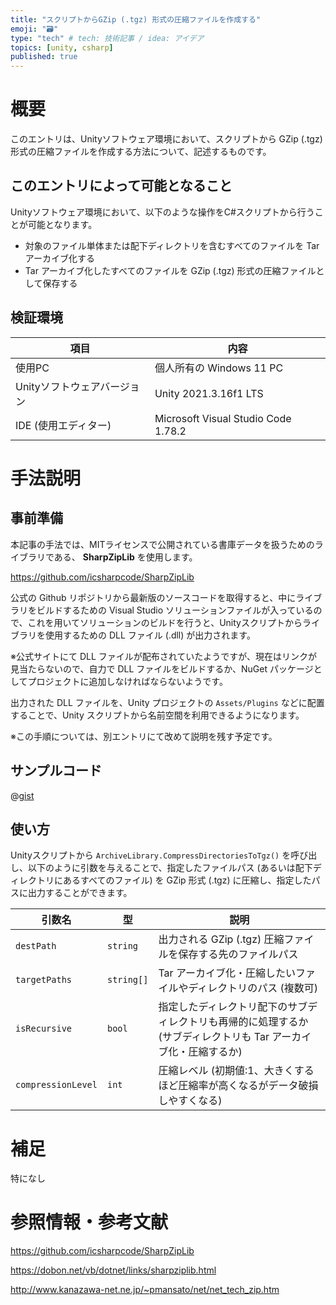 ```yaml
---
title: "スクリプトからGZip (.tgz) 形式の圧縮ファイルを作成する"
emoji: "🗃️"
type: "tech" # tech: 技術記事 / idea: アイデア
topics: [unity, csharp]
published: true
---
```


# 概要

このエントリは、Unityソフトウェア環境において、スクリプトから GZip (.tgz) 形式の圧縮ファイルを作成する方法について、記述するものです。

## このエントリによって可能となること

Unityソフトウェア環境において、以下のような操作をC#スクリプトから行うことが可能となります。

- 対象のファイル単体または配下ディレクトリを含むすべてのファイルを Tar アーカイブ化する
- Tar アーカイブ化したすべてのファイルを GZip (.tgz) 形式の圧縮ファイルとして保存する

## 検証環境

|項目|内容|
|---|---|
|使用PC|個人所有の Windows 11 PC|
|Unityソフトウェアバージョン|Unity 2021.3.16f1 LTS|
|IDE (使用エディター)|Microsoft Visual Studio Code 1.78.2|

# 手法説明

## 事前準備

本記事の手法では、MITライセンスで公開されている書庫データを扱うためのライブラリである、
**SharpZipLib**
を使用します。

https://github.com/icsharpcode/SharpZipLib

公式の Github リポジトリから最新版のソースコードを取得すると、中にライブラリをビルドするための Visual Studio ソリューションファイルが入っているので、これを用いてソリューションのビルドを行うと、Unityスクリプトからライブラリを使用するための DLL ファイル (.dll) が出力されます。

※公式サイトにて DLL ファイルが配布されていたようですが、現在はリンクが見当たらないので、自力で DLL ファイルをビルドするか、NuGet パッケージとしてプロジェクトに追加しなければならないようです。

出力された DLL ファイルを、Unity プロジェクトの `Assets/Plugins` などに配置することで、Unity スクリプトから名前空間を利用できるようになります。

※この手順については、別エントリにて改めて説明を残す予定です。

## サンプルコード

@[gist](https://gist.github.com/shirobusa1997/ee62a0794bdc61260b56d59a850d5139)

## 使い方

Unityスクリプトから `ArchiveLibrary.CompressDirectoriesToTgz()` を呼び出し、以下のように引数を与えることで、指定したファイルパス (あるいは配下ディレクトリにあるすべてのファイル) を GZip 形式 (.tgz) に圧縮し、指定したパスに出力することができます。

|引数名|型|説明|
|---|---|---|
|`destPath`|`string`|出力される GZip (.tgz) 圧縮ファイルを保存する先のファイルパス|
|`targetPaths`|`string[]`|Tar アーカイブ化・圧縮したいファイルやディレクトリのパス (複数可)|
|`isRecursive`|`bool`|指定したディレクトリ配下のサブディレクトリも再帰的に処理するか (サブディレクトリも Tar アーカイブ化・圧縮するか)|
|`compressionLevel`|`int`|圧縮レベル (初期値:1、大きくするほど圧縮率が高くなるがデータ破損しやすくなる)|

# 補足

特になし

# 参照情報・参考文献

https://github.com/icsharpcode/SharpZipLib

https://dobon.net/vb/dotnet/links/sharpziplib.html

http://www.kanazawa-net.ne.jp/~pmansato/net/net_tech_zip.htm